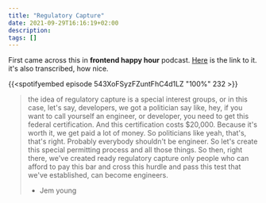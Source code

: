 ```yaml
---
title: "Regulatory Capture"
date: 2021-09-29T16:16:19+02:00
description: 
tags: []
---
```


First came across this in **frontend happy hour** podcast. [Here](https://frontendhappyhour.com/episodes/severless-serving(less)-drinks/) is the link to it. it's also transcribed, how nice. 

{{<spotifyembed episode 543XoFSyzFZuntFhC4d1LZ "100%" 232 >}}


> the idea of regulatory capture is a special interest groups, or in this case, let's say, developers, we got a politician say like, hey, if you want to call yourself an engineer, or developer, you need to get this federal certification. And this certification costs $20,000. Because it's worth it, we get paid a lot of money. So politicians like yeah, that's, that's right. Probably everybody shouldn't be engineer. So let's create this special permitting process and all those things. So then, right there, we've created ready regulatory capture only people who can afford to pay this bar and cross this hurdle and pass this test that we've established, can become engineers.
> - Jem young